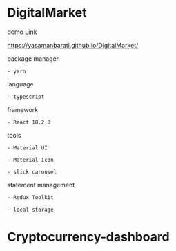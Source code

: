 # DigitalMarket

demo Link

https://yasamanbarati.github.io/DigitalMarket/

package manager

    - yarn
    
language 

    - typescript 
    
framework

    - React 18.2.0
    
tools 
    
    - Material UI
    
    - Material Icon
    
    - slick carousel
    
 statement management 
 
    - Redux Toolkit 
    
    - local storage 

# Cryptocurrency-dashboard
